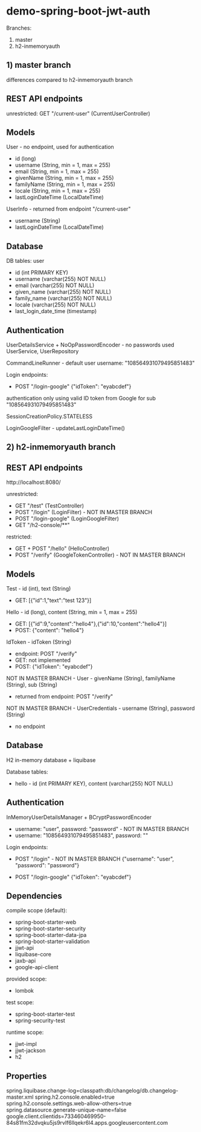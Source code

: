 # demo-spring-boot-jwt-auth
Branches:
1) master
2) h2-inmemoryauth

## 1) master branch
differences compared to h2-inmemoryauth branch
## REST API endpoints

unrestricted:
GET "/current-user" (CurrentUserController)

## Models

User - no endpoint, used for authentication
- id (long)
- username (String, min = 1, max = 255)
- email (String, min = 1, max = 255)
- givenName (String, min = 1, max = 255)
- familyName (String, min = 1, max = 255)
- locale (String, min = 1, max = 255)
- lastLoginDateTime (LocalDateTime)

UserInfo - returned from endpoint "/current-user"
- username (String)
- lastLoginDateTime (LocalDateTime)

## Database

DB tables: user
- id (int PRIMARY KEY)
- username (varchar(255) NOT NULL)
- email (varchar(255) NOT NULL)
- given_name (varchar(255) NOT NULL)
- family_name (varchar(255) NOT NULL)
- locale (varchar(255) NOT NULL)
- last_login_date_time (timestamp)

## Authentication

UserDetailsService + NoOpPasswordEncoder - no passwords used
UserService, UserRepository

CommandLineRunner - default user
username: "108564931079495851483"

Login endpoints:
- POST "/login-google"
{"idToken": "eyabcdef"}

authentication only using valid ID token from Google for sub "108564931079495851483"

SessionCreationPolicy.STATELESS

LoginGoogleFilter - updateLastLoginDateTime()

## 2) h2-inmemoryauth branch

## REST API endpoints
http://localhost:8080/

unrestricted:
- GET "/test" (TestController)
- POST "/login" (LoginFilter) - NOT IN MASTER BRANCH
- POST "/login-google" (LoginGoogleFilter)
- GET "/h2-console/**"

restricted:
- GET + POST "/hello" (HelloController)
- POST "/verify" (GoogleTokenController) - NOT IN MASTER BRANCH

## Models

Test - id (int), text (String)
- GET: [{"id":1,"text":"test 123"}]

Hello - id (long), content (String, min = 1, max = 255)
- GET: [{"id":9,"content":"hello4"},{"id":10,"content":"hello4"}]
- POST: {"content": "hello4"}

IdToken - idToken (String)
- endpoint: POST "/verify"
- GET: not implemented
- POST: {"idToken": "eyabcdef"}

NOT IN MASTER BRANCH - User - givenName (String), familyName (String), sub (String)
- returned from endpoint: POST "/verify"

NOT IN MASTER BRANCH - UserCredentials - username (String), password (String)
- no endpoint

## Database

H2 in-memory database + liquibase

Database tables:
- hello - id (int PRIMARY KEY), content (varchar(255) NOT NULL)

## Authentication

InMemoryUserDetailsManager + BCryptPasswordEncoder
- username: "user", password: "password" - NOT IN MASTER BRANCH
- username: "108564931079495851483", password: ""

Login endpoints:
- POST "/login" - NOT IN MASTER BRANCH
{"username": "user", "password": "password"}

- POST "/login-google"
{"idToken": "eyabcdef"}

## Dependencies

compile scope (default):
- spring-boot-starter-web
- spring-boot-starter-security
- spring-boot-starter-data-jpa
- spring-boot-starter-validation
- jjwt-api
- liquibase-core
- jaxb-api
- google-api-client

provided scope:
- lombok

test scope:
- spring-boot-starter-test
- spring-security-test

runtime scope:
- jjwt-impl
- jjwt-jackson
- h2

## Properties

spring.liquibase.change-log=classpath:db/changelog/db.changelog-master.xml
spring.h2.console.enabled=true
spring.h2.console.settings.web-allow-others=true
spring.datasource.generate-unique-name=false
google.client.clientids=733460469950-84s81fm32dvqku5js9rvlf6llqekr6l4.apps.googleusercontent.com
